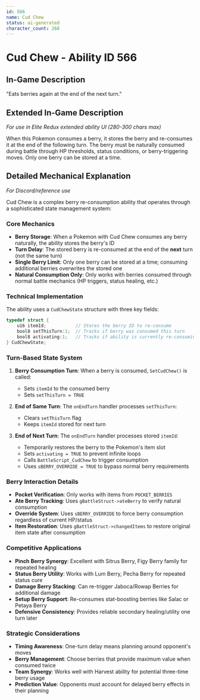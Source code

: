 ```yaml
---
id: 566
name: Cud Chew
status: ai-generated
character_count: 268
---
```


# Cud Chew - Ability ID 566

## In-Game Description
"Eats berries again at the end of the next turn."

## Extended In-Game Description
*For use in Elite Redux extended ability UI (280-300 chars max)*

When this Pokemon consumes a berry, it stores the berry and re-consumes it at the end of the following turn. The berry must be naturally consumed during battle through HP thresholds, status conditions, or berry-triggering moves. Only one berry can be stored at a time.

## Detailed Mechanical Explanation
*For Discord/reference use*

Cud Chew is a complex berry re-consumption ability that operates through a sophisticated state management system:

### Core Mechanics
- **Berry Storage**: When a Pokemon with Cud Chew consumes any berry naturally, the ability stores the berry's ID
- **Turn Delay**: The stored berry is re-consumed at the end of the **next** turn (not the same turn)
- **Single Berry Limit**: Only one berry can be stored at a time; consuming additional berries overwrites the stored one
- **Natural Consumption Only**: Only works with berries consumed through normal battle mechanics (HP triggers, status healing, etc.)

### Technical Implementation
The ability uses a `CudChewState` structure with three key fields:
```c
typedef struct {
    u16 itemId;           // Stores the berry ID to re-consume
    bool8 setThisTurn:1;  // Tracks if berry was consumed this turn
    bool8 activating:1;   // Tracks if ability is currently re-consuming
} CudChewState;
```

### Turn-Based State System
1. **Berry Consumption Turn**: When a berry is consumed, `SetCudChew()` is called:
   - Sets `itemId` to the consumed berry
   - Sets `setThisTurn = TRUE`

2. **End of Same Turn**: The `onEndTurn` handler processes `setThisTurn`:
   - Clears `setThisTurn` flag
   - Keeps `itemId` stored for next turn

3. **End of Next Turn**: The `onEndTurn` handler processes stored `itemId`:
   - Temporarily restores the berry to the Pokemon's item slot
   - Sets `activating = TRUE` to prevent infinite loops
   - Calls `BattleScript_CudChew` to trigger consumption
   - Uses `sBERRY_OVERRIDE = TRUE` to bypass normal berry requirements

### Berry Interaction Details
- **Pocket Verification**: Only works with items from `POCKET_BERRIES`
- **Ate Berry Tracking**: Uses `gBattleStruct->ateBerry` to verify natural consumption
- **Override System**: Uses `sBERRY_OVERRIDE` to force berry consumption regardless of current HP/status
- **Item Restoration**: Uses `gBattleStruct->changedItems` to restore original item state after consumption

### Competitive Applications
- **Pinch Berry Synergy**: Excellent with Sitrus Berry, Figy Berry family for repeated healing
- **Status Berry Utility**: Works with Lum Berry, Pecha Berry for repeated status cure
- **Damage Berry Stacking**: Can re-trigger Jaboca/Rowap Berries for additional damage
- **Setup Berry Support**: Re-consumes stat-boosting berries like Salac or Petaya Berry
- **Defensive Consistency**: Provides reliable secondary healing/utility one turn later

### Strategic Considerations
- **Timing Awareness**: One-turn delay means planning around opponent's moves
- **Berry Management**: Choose berries that provide maximum value when consumed twice
- **Team Synergy**: Works well with Harvest ability for potential three-time berry usage
- **Prediction Value**: Opponents must account for delayed berry effects in their planning